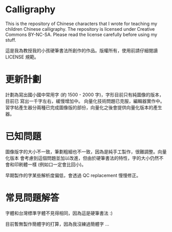 Calligraphy
===========
This is the repository of Chinese characters that I wrote for teaching my
children Chinese calligraphy. The repository is licensed under Creative Commons
BY-NC-SA. Please read the license carefully before using my stuff.

這是我為教授我的小孩硬筆書法所創作的作品。版權所有，使用前請仔細閱讀 LICENSE
規範。

# 更新計劃

計劃為寫出國小國中常用字 (約 1500 - 2000 字)，字形目前只有純圖像的版本，目前已
寫出一千字左右，緩慢增加中。
向量化技術問題已克服，編輯器實作中。
習字帖產生器分兩種已完成圖像版的部份，向量化之後會提供向量化版本的產生器。

# 已知問題

圖像版字的大小不一致，筆劃粗細也不一致，因為是純手工製作，很難調整。向量化版本
會考慮到這個問題並加以改進，但由於硬筆書法的特性，字的大小仍然不會和印刷體一樣
(例如口一定會比回小)。

早期製作的字某些解析度偏低，會透過 QC replacement 慢慢修正。

# 常見問題解答

字體和台灣標準字體不見得相同，因為這是硬筆書法 :)

目前暫無製作簡體字的打算，因為我沒練過簡體字 ...
